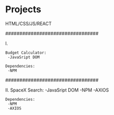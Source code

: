 # Projects
HTML/CSS/JS/REACT

#################################

I.  

    Budget Calculator:
     -JavaSript DOM
    
    Dependencies:
     -NPM
    
#################################

II. SpaceX Search:
     -JavaSript DOM
     -NPM
     -AXIOS

    Dependencies:
     -NPM
     -AXIOS

